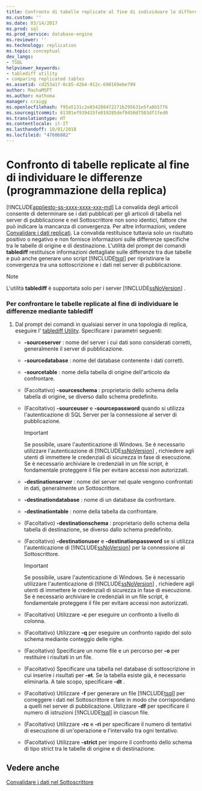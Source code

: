 ```yaml
---
title: Confronto di tabelle replicate al fine di individuare le differenze (programmazione della replica) | Microsoft Docs
ms.custom: ''
ms.date: 03/14/2017
ms.prod: sql
ms.prod_service: database-engine
ms.reviewer: ''
ms.technology: replication
ms.topic: conceptual
dev_langs:
- TSQL
helpviewer_keywords:
- tablediff utility
- comparing replicated tables
ms.assetid: cd253a17-0c85-42b4-912c-690169ebe799
author: MashaMSFT
ms.author: mathoma
manager: craigg
ms.openlocfilehash: f95a5131c2e034208472271b295631e5fa8b5776
ms.sourcegitcommit: 61381ef939415fe019285def9450d7583df1fed0
ms.translationtype: HT
ms.contentlocale: it-IT
ms.lasthandoff: 10/01/2018
ms.locfileid: "47606882"
---
```

# <a name="compare-replicated-tables-for-differences-replication-programming"></a>Confronto di tabelle replicate al fine di individuare le differenze (programmazione della replica)
[!INCLUDE[appliesto-ss-xxxx-xxxx-xxx-md](../../../includes/appliesto-ss-xxxx-xxxx-xxx-md.md)]
  La convalida degli articoli consente di determinare se i dati pubblicati per gli articoli di tabella nel server di pubblicazione e nel Sottoscrittore non sono identici, fattore che può indicare la mancanza di convergenza. Per altre informazioni, vedere [Convalidare i dati replicati](../../../relational-databases/replication/validate-replicated-data.md). La convalida restituisce tuttavia solo un risultato positivo o negativo e non fornisce informazioni sulle differenze specifiche tra le tabelle di origine e di destinazione. L'utilità del prompt dei comandi **tablediff** restituisce informazioni dettagliate sulle differenze tra due tabelle e può anche generare uno script [!INCLUDE[tsql](../../../includes/tsql-md.md)] per ripristinare la convergenza tra una sottoscrizione e i dati nel server di pubblicazione.  
  
> [!NOTE]  
>  L'utilità **tablediff** è supportata solo per i server [!INCLUDE[ssNoVersion](../../../includes/ssnoversion-md.md)] .  
  
### <a name="to-compare-replicated-tables-for-differences-using-tablediff"></a>Per confrontare le tabelle replicate al fine di individuare le differenze mediante tablediff  
  
1.  Dal prompt dei comandi in qualsiasi server in una topologia di replica, eseguire l' [tablediff Utility](../../../tools/tablediff-utility.md). Specificare i parametri seguenti:  
  
    -   **-sourceserver** : nome del server i cui dati sono considerati corretti, generalmente il server di pubblicazione.  
  
    -   **-sourcedatabase** : nome del database contenente i dati corretti.  
  
    -   **-sourcetable** : nome della tabella di origine dell'articolo da confrontare.  
  
    -   (Facoltativo) **-sourceschema** : proprietario dello schema della tabella di origine, se diverso dallo schema predefinito.  
  
    -   (Facoltativo) **-sourceuser** e **-sourcepassword** quando si utilizza l'autenticazione di SQL Server per la connessione al server di pubblicazione.  
  
        > [!IMPORTANT]  
        >  Se possibile, usare l'autenticazione di Windows. Se è necessario utilizzare l'autenticazione di [!INCLUDE[ssNoVersion](../../../includes/ssnoversion-md.md)] , richiedere agli utenti di immettere le credenziali di sicurezza in fase di esecuzione. Se è necessario archiviare le credenziali in un file script, è fondamentale proteggere il file per evitare accessi non autorizzati.  
  
    -   **-destinationserver** : nome del server nel quale vengono confrontati in dati, generalmente un Sottoscrittore.  
  
    -   **-destinationdatabase** : nome di un database da confrontare.  
  
    -   **-destinationtable** : nome della tabella da confrontare.  
  
    -   (Facoltativo) **-destinationschema** : proprietario dello schema della tabella di destinazione, se diverso dallo schema predefinito.  
  
    -   (Facoltativo) **-destinationuser** e **-destinationpassword** se si utilizza l'autenticazione di [!INCLUDE[ssNoVersion](../../../includes/ssnoversion-md.md)] per la connessione al Sottoscrittore.  
  
        > [!IMPORTANT]  
        >  Se possibile, usare l'autenticazione di Windows. Se è necessario utilizzare l'autenticazione di [!INCLUDE[ssNoVersion](../../../includes/ssnoversion-md.md)] , richiedere agli utenti di immettere le credenziali di sicurezza in fase di esecuzione. Se è necessario archiviare le credenziali in un file script, è fondamentale proteggere il file per evitare accessi non autorizzati.  
  
    -   (Facoltativo) Utilizzare **-c** per eseguire un confronto a livello di colonna.  
  
    -   (Facoltativo) Utilizzare **-q** per eseguire un confronto rapido del solo schema mediante conteggio delle righe.  
  
    -   (Facoltativo) Specificare un nome file e un percorso per **-o** per restituire i risultati in un file.  
  
    -   (Facoltativo) Specificare una tabella nel database di sottoscrizione in cui inserire i risultati per **-et**. Se la tabella esiste già, è necessario eliminarla. A tale scopo, specificare **-dt** .  
  
    -   (Facoltativo) Utilizzare **-f** per generare un file [!INCLUDE[tsql](../../../includes/tsql-md.md)] per correggere i dati nel Sottoscrittore e fare in modo che corrispondano a quelli nel server di pubblicazione. Utilizzare **-df** per specificare il numero di istruzioni [!INCLUDE[tsql](../../../includes/tsql-md.md)] in ciascun file.  
  
    -   (Facoltativo) Utilizzare **-rc** e **-ri** per specificare il numero di tentativi di esecuzione di un'operazione e l'intervallo tra ogni tentativo.  
  
    -   (Facoltativo) Utilizzare **-strict** per imporre il confronto dello schema di tipo strict tra le tabelle di origine e di destinazione.  
  
## <a name="see-also"></a>Vedere anche  
 [Convalidare i dati nel Sottoscrittore](../../../relational-databases/replication/validate-data-at-the-subscriber.md)  
  
  
